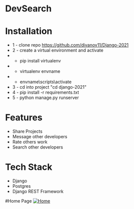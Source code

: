 # DevSearch


# Installation
* 1 - clone repo https://github.com/divanov11/Django-2021
* 2 - create a virtual environment and activate
*  - pip install virtualenv
*  - virtualenv envname
*  - envname\scripts\activate
* 3 - cd into project "cd django-2021"
* 4 - pip install -r requirements.txt
* 5 - python manage.py runserver


# Features
* Share Projects
* Message other developers
* Rate others work
* Search other developers


# Tech Stack
* Django
* Postgres
* Django REST Framework

#Home Page
[![Home](https://i.postimg.cc/PJkG4Wzh/Screenshot-2022-07-25-at-2-59-18-PM.png)](https://postimg.cc/Hc3PW7hP)
